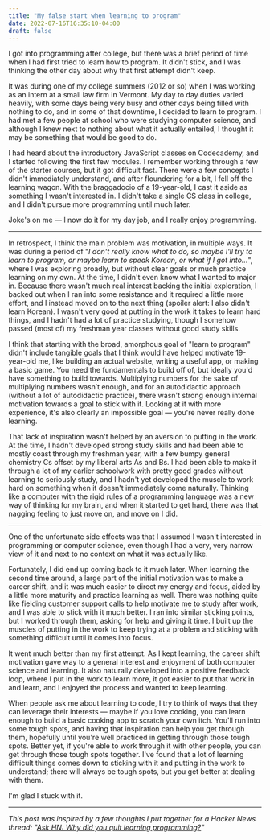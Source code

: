 ```yaml
---
title: "My false start when learning to program"
date: 2022-07-16T16:35:10-04:00
draft: false
---
```


I got into programming after college, but there was a brief period of time when
I had first tried to learn how to program. It didn't stick, and I was thinking
the other day about why that first attempt didn't keep.

It was during one of my college summers (2012 or so) when I was working as an
intern at a small law firm in Vermont. My day to day duties varied heavily, with
some days being very busy and other days being filled with nothing to do, and in
some of that downtime, I decided to learn to program. I had met a few people at
school who were studying computer science, and although I knew next to nothing
about what it actually entailed, I thought it may be something that would be
good to do.

I had heard about the introductory JavaScript classes on Codecademy, and I
started following the first few modules. I remember working through a few of the
starter courses, but it got difficult fast. There were a few concepts I didn't
immediately understand, and after floundering for a bit, I fell off the learning
wagon. With the braggadocio of a 19-year-old, I cast it aside as something I
wasn't interested in. I didn't take a single CS class in college, and I didn't
pursue more programming until much later.

Joke's on me — I now do it for my day job, and I really enjoy programming.

-----

In retrospect, I think the main problem was motivation, in multiple ways. It was
during a period of "*I don't really know what to do, so maybe I'll try to learn
to program, or maybe learn to speak Korean, or what if I got into...*", where I
was exploring broadly, but without clear goals or much practice learning on my
own. At the time, I didn't even know what I wanted to major in. Because there
wasn't much real interest backing the initial exploration, I backed out when I
ran into some resistance and it required a little more effort, and I instead
moved on to the next thing (spoiler alert: I also didn't learn Korean). I wasn't
very good at putting in the work it takes to learn hard things, and I hadn't had
a lot of practice studying, though I somehow passed (most of) my freshman year
classes without good study skills.

I think that starting with the broad, amorphous goal of "learn to program"
didn't include tangible goals that I think would have helped motivate
19-year-old me, like building an actual website, writing a useful app, or making
a basic game. You need the fundamentals to build off of, but ideally you'd have
something to build towards. Multiplying numbers for the sake of multiplying
numbers wasn’t enough, and for an autodidactic approach (without a lot of
autodidactic practice), there wasn't strong enough internal motivation towards a
goal to stick with it. Looking at it with more experience, it's also clearly an
impossible goal — you're never really done learning.

That lack of inspiration wasn't helped by an aversion to putting in the work. At
the time, I hadn't developed strong study skills and had been able to mostly
coast through my freshman year, with a few bumpy general chemistry Cs offset by
my liberal arts As and Bs. I had been able to make it through a lot of my
earlier schoolwork with pretty good grades without learning to seriously study,
and I hadn't yet developed the muscle to work hard on something when it doesn't
immediately come naturally. Thinking like a computer with the rigid rules of a
programming language was a new way of thinking for my brain, and when it
started to get hard, there was that nagging feeling to just move on, and move on
I did.

-----

One of the unfortunate side effects was that I assumed I wasn't interested in
programming or computer science, even though I had a very, very narrow view of
it and next to no context on what it was actually like.

Fortunately, I did end up coming back to it much later. When learning the second
time around, a large part of the initial motivation was to make a career shift,
and it was much easier to direct my energy and focus, aided by a little more
maturity and practice learning as well. There was nothing quite like fielding
customer support calls to help motivate me to study after work, and I was able
to stick with it much better. I ran into similar sticking points, but I worked
through them, asking for help and giving it time. I built up the muscles of
putting in the work to keep trying at a problem and sticking with something
difficult until it comes into focus.

It went much better than my first attempt. As I kept learning, the career shift
motivation gave way to a general interest and enjoyment of both computer science
and learning. It also naturally developed into a positive feedback loop, where I
put in the work to learn more, it got easier to put that work in and learn, and
I enjoyed the process and wanted to keep learning.

When people ask me about learning to code, I try to think of ways that they can
leverage their interests — maybe if you love cooking, you can learn enough to
build a basic cooking app to scratch your own itch. You'll run into some tough
spots, and having that inspiration can help you get through them, hopefully
until you're well practiced in getting through those tough spots. Better yet, if
you're able to work through it with other people, you can get through those
tough spots together. I've found that a lot of learning difficult things comes
down to sticking with it and putting in the work to understand; there will
always be tough spots, but you get better at dealing with them.

I'm glad I stuck with it.

-----

*This post was inspired by a few thoughts I put together for a Hacker News thread: "[Ask HN: Why did you quit learning programming?](https://news.ycombinator.com/item?id=32074089)"*
